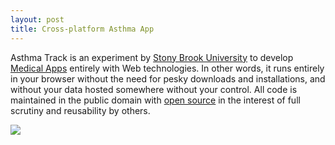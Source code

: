 ```yaml
---
layout: post
title: Cross-platform Asthma App
---
```


Asthma Track is an experiment by <a href="https://www.stonybrookmedicine.edu/" target="_blank">Stony Brook University</a> to develop <a href="https://asthmatrack.github.io/app/" target="_blank">Medical Apps</a> entirely with Web technologies. In other words, it runs entirely in your browser without the need for pesky downloads and installations, and without your data hosted somewhere without your control. All code is maintained in the public domain with <a href="https://github.com/asthmatrack" target="_blank">open source</a> in the interest of full scrutiny and reusability by others.

<a href="https://asthmatrack.github.io/app/" target="_blank"><img src="https://asthmatrack.github.io/app/img/lungs.jpg"></a>
